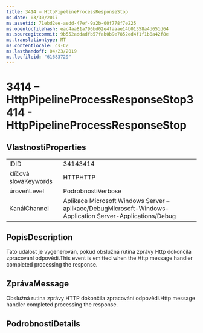 ```yaml
---
title: 3414 – HttpPipelineProcessResponseStop
ms.date: 03/30/2017
ms.assetid: 71ebd2ee-aedd-47ef-9a2b-00f778f7e225
ms.openlocfilehash: eac4aa81a796bd02e4faaae14b01358a4d651d64
ms.sourcegitcommit: 9b552addadfb57fab0b9e7852ed4f1f1b8a42f8e
ms.translationtype: MT
ms.contentlocale: cs-CZ
ms.lasthandoff: 04/23/2019
ms.locfileid: "61683729"
---
```

# <a name="3414---httppipelineprocessresponsestop"></a><span data-ttu-id="ce1d4-102">3414 – HttpPipelineProcessResponseStop</span><span class="sxs-lookup"><span data-stu-id="ce1d4-102">3414 - HttpPipelineProcessResponseStop</span></span>
## <a name="properties"></a><span data-ttu-id="ce1d4-103">Vlastnosti</span><span class="sxs-lookup"><span data-stu-id="ce1d4-103">Properties</span></span>  
  
|||  
|-|-|  
|<span data-ttu-id="ce1d4-104">ID</span><span class="sxs-lookup"><span data-stu-id="ce1d4-104">ID</span></span>|<span data-ttu-id="ce1d4-105">3414</span><span class="sxs-lookup"><span data-stu-id="ce1d4-105">3414</span></span>|  
|<span data-ttu-id="ce1d4-106">klíčová slova</span><span class="sxs-lookup"><span data-stu-id="ce1d4-106">Keywords</span></span>|<span data-ttu-id="ce1d4-107">HTTP</span><span class="sxs-lookup"><span data-stu-id="ce1d4-107">HTTP</span></span>|  
|<span data-ttu-id="ce1d4-108">úroveň</span><span class="sxs-lookup"><span data-stu-id="ce1d4-108">Level</span></span>|<span data-ttu-id="ce1d4-109">Podrobnosti</span><span class="sxs-lookup"><span data-stu-id="ce1d4-109">Verbose</span></span>|  
|<span data-ttu-id="ce1d4-110">Kanál</span><span class="sxs-lookup"><span data-stu-id="ce1d4-110">Channel</span></span>|<span data-ttu-id="ce1d4-111">Aplikace Microsoft Windows Server – aplikace/Debug</span><span class="sxs-lookup"><span data-stu-id="ce1d4-111">Microsoft-Windows-Application Server-Applications/Debug</span></span>|  
  
## <a name="description"></a><span data-ttu-id="ce1d4-112">Popis</span><span class="sxs-lookup"><span data-stu-id="ce1d4-112">Description</span></span>  
 <span data-ttu-id="ce1d4-113">Tato událost je vygenerován, pokud obslužná rutina zprávy Http dokončila zpracování odpovědi.</span><span class="sxs-lookup"><span data-stu-id="ce1d4-113">This event is emitted when the Http message handler completed processing the response.</span></span>  
  
## <a name="message"></a><span data-ttu-id="ce1d4-114">Zpráva</span><span class="sxs-lookup"><span data-stu-id="ce1d4-114">Message</span></span>  
 <span data-ttu-id="ce1d4-115">Obslužná rutina zprávy HTTP dokončila zpracování odpovědi.</span><span class="sxs-lookup"><span data-stu-id="ce1d4-115">Http message handler completed processing the response.</span></span>  
  
## <a name="details"></a><span data-ttu-id="ce1d4-116">Podrobnosti</span><span class="sxs-lookup"><span data-stu-id="ce1d4-116">Details</span></span>
